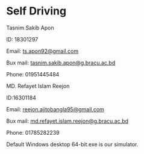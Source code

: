 # Self Driving

Tasnim Sakib Apon

ID: 18301297

Email: ts.apon92@gmail.com

Bux mail: tasnim.sakib.apon@g.bracu.ac.bd

Phone: 01951445484




MD. Refayet Islam Reejon

ID:16301184

Email: reejon.ajitobangla95@gmail.com

Bux mail: md.refayet.islam.reejon@g.bracu.ac.bd


Phone: 01785282239


Default Windows desktop 64-bit.exe is our simulator. 
